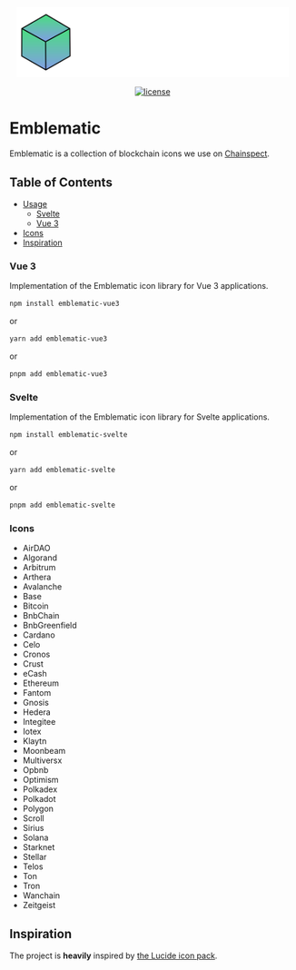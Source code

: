 <p align=center><img width="480" src="https://raw.githubusercontent.com/fromaline/emblematic/master/images/emblematic-logo.svg" alt="Emblematic Logo"></p>
<p align="center">
  <a href="https://github.com/fromaline/emblematic/blob/main/LICENSE"><img src="https://img.shields.io/npm/l/emblematic-svelte" alt="license"></a>
</p>

# Emblematic

Emblematic is a collection of blockchain icons we use on [Chainspect](https://chainspect.app/).

## Table of Contents

- [Usage](#usage)
  - [Svelte](#svelte)
  - [Vue 3](#vue-3)
- [Icons](#icons)
- [Inspiration](#inspiration)

### Vue 3

Implementation of the Emblematic icon library for Vue 3 applications.

```sh
npm install emblematic-vue3
```

or

```sh
yarn add emblematic-vue3
```

or

```sh
pnpm add emblematic-vue3
```

### Svelte

Implementation of the Emblematic icon library for Svelte applications.

```sh
npm install emblematic-svelte
```

or

```sh
yarn add emblematic-svelte
```

or

```sh
pnpm add emblematic-svelte
```

### Icons

- AirDAO
- Algorand
- Arbitrum
- Arthera
- Avalanche
- Base
- Bitcoin
- BnbChain
- BnbGreenfield
- Cardano
- Celo
- Cronos
- Crust
- eCash
- Ethereum
- Fantom
- Gnosis
- Hedera
- Integitee
- Iotex
- Klaytn
- Moonbeam
- Multiversx
- Opbnb
- Optimism
- Polkadex
- Polkadot
- Polygon
- Scroll
- Sirius
- Solana
- Starknet
- Stellar
- Telos
- Ton
- Tron
- Wanchain
- Zeitgeist

## Inspiration

The project is **heavily** inspired by [the Lucide icon pack](https://lucide.dev/).
